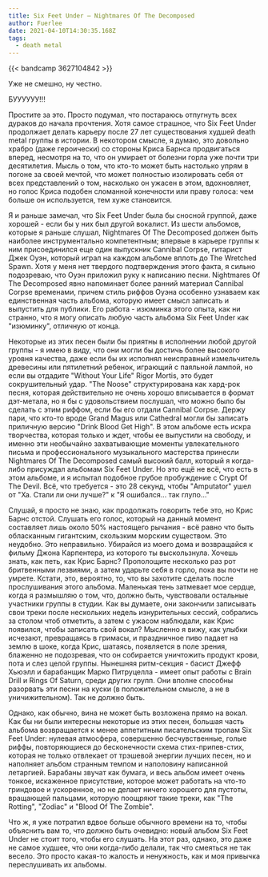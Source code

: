 ```yaml
---
title: Six Feet Under — Nightmares Of The Decomposed
author: Fuerlee
date: 2021-04-10T14:30:35.168Z
tags:
  - death metal
---
```

{{< bandcamp 3627104842 >}}

Уже не смешно, ну честно.



БУУУУУУ!!!



Простите за это. Просто подумал, что постараюсь отпугнуть всех дураков до начала прочтения. Хотя самое страшное, что Six Feet Under продолжает делать карьеру после 27 лет существования худшей death metal группы в истории. В некотором смысле, я думаю, это довольно храбро (даже героически) со стороны Криса Барнса продвигаться вперед, несмотря на то, что он умирает от болезни горла уже почти три десятилетия. Мысль о том, что кто-то может быть настолько упрям в погоне за своей мечтой, что может полностью изолировать себя от всех представлений о том, насколько он ужасен в этом, вдохновляет, но голос Криса подобен сломанной конечности или праву голоса: чем больше он используется, тем хуже становится.



Я и раньше замечал, что Six Feet Under была бы сносной группой, даже хорошей - если бы у них был другой вокалист. Из шести альбомов, которые я раньше слушал, Nightmares Of The Decomposed должен быть наиболее инструментально компетентным; впервые в карьере группы к ним присоединился еще один выпускник Cannibal Corpse, гитарист Джек Оуэн, который играл на каждом альбоме вплоть до The Wretched Spawn. Хотя у меня нет твердого подтверждения этого факта, я сильно подозреваю, что Оуэн приложил руку к написанию песни. Nightmares Of The Decomposed явно напоминает более ранний материал Cannibal Corpse временами, причем стиль риффов Оуэна особенно узнаваем как единственная часть альбома, которую имеет смысл записать и выпустить для публики. Его работа - изюминка этого опыта, как ни странно, что я могу описать любую часть альбома Six Feet Under как "изюминку", отличную от конца.



Некоторые из этих песен были бы приятны в исполнении любой другой группы - я имею в виду, что они могли бы достичь более высокого уровня качества, даже если бы их исполнял неисправный измельчитель древесины или пятилетний ребенок, играющий с паяльной лампой, но если вы отдадите "Without Your Life" Rigor Mortis, это будет сокрушительный удар. "The Noose" структурирована как хард-рок песня, которая действительно не очень хорошо вписывается в формат дэт-метала, но я бы с удовольствием послушал, что можно было бы сделать с этим риффом, если бы его отдали Cannibal Corpse. Держу пари, что кто-то вроде Grand Magus или Cathedral могли бы записать приличную версию "Drink Blood Get High". В этом альбоме есть искра творчества, которая только и ждет, чтобы ее выпустили на свободу, и именно эти необычайно захватывающие моменты увлекательного письма и профессионального музыкального мастерства принесли Nightmares Of The Decomposed самый высокий балл, который я когда-либо присуждал альбомам Six Feet Under. Но это ещё не всё, что есть в этом альбоме, и я испытал подобное грубое пробуждение с Crypt Of The Devil. Всё, что требуется - это 28 секунд, чтобы "Amputator" ушел от "Ха. Стали ли они лучше?" к "Я ошибался… так глупо…"



Слушай, я просто не знаю, как продолжать говорить тебе это, но Крис Барнс отстой. Слушать его голос, который на данный момент составляет лишь около 50% настоящего рычания - всё равно что быть обласканным гигантским, скользким морским существом. Это неудобно. Это неправильно. Убирайся из моего дома и возвращайся к фильму Джона Карпентера, из которого ты выскользнула. Хочешь знать, как петь, как Крис Барнс? Прополощите несколько раз рот бритвенными лезвиями, а затем ударьте себя в горло, пока вы почти не умрете. Кстати, это, вероятно, то, что вы захотите сделать после прослушивания этого альбома. Маленькая тень затмевает мое сердце, когда я размышляю о том, что, должно быть, чувствовали остальные участники группы в студии. Как вы думаете, они закончили записывать свои треки после нескольких недель изнурительных сессий, собрались за столом чтоб отметить, а затем с ужасом наблюдали, как Крис появился, чтобы записать свой вокал? Мысленно я вижу, как улыбки исчезают, превращаясь в гримасы, и праздничное пиво падает на землю в шоке, когда Крис, шатаясь, появляется в поле зрения, блаженно не подозревая, что он собирается уничтожить продукт крови, пота и слез целой группы. Нынешняя ритм-секция - басист Джефф Хьюэлл и барабанщик Марко Питруцелла - имеет опыт работы с Brain Drill и Rings Of Saturn, среди других групп. Они вполне способны разорвать эти песни на куски (в положительном смысле, а не в уничижительном). Так не должно быть.



Однако, как обычно, вина не может быть возложена прямо на вокал. Как бы ни были интересны некоторые из этих песен, большая часть альбома возвращается к менее аппетитным писательским тропам Six Feet Under: нулевая атмосфера, совершенно бесчувственные, голые риффы, повторяющиеся до бесконечности схема стих-припев-стих, которая не только отвлекает от трэшевой энергии лучших песен, но и наполняет альбом странным темпом и наполовину написанной летаргией. Барабаны звучат как бумага, и весь альбом имеет очень тонкое, искаженное присутствие, которое может работать на что-то гриндовое и ускоренное, но не делает ничего хорошего для пустоты, вращающей пальцами, которую поощряют такие треки, как "The Rotting", "Zodiac" и "Blood Of The Zombie".



Что ж, я уже потратил вдвое больше обычного времени на то, чтобы объяснить вам то, что должно быть очевидно: новый альбом Six Feet Under не стоит того, чтобы его слушать. На этот раз, однако, это даже не самое худшее, что они когда-либо делали, так что смеяться не так весело. Это просто какая-то жалость и ненужность, как и моя привычка переслушивать их альбомы.